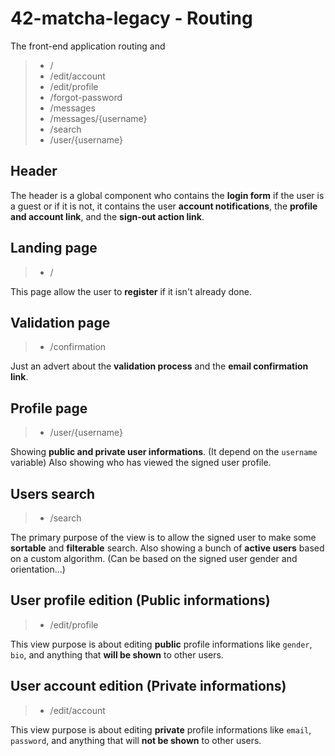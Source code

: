 # 42-matcha-legacy - Routing

The front-end application routing and

> - /
> - /edit/account
> - /edit/profile
> - /forgot-password
> - /messages
> - /messages/{username}
> - /search
> - /user/{username}

## Header

The header is a global component who contains the **login form** if the user is a
guest or if it is not, it contains the user **account notifications**, the **profile
and account link**, and the **sign-out action link**.

## Landing page

> - /

This page allow the user to **register** if it isn't already done.

## Validation page

> - /confirmation

Just an advert about the **validation process** and the **email confirmation link**.

## Profile page

> - /user/{username}

Showing **public and private user informations**. (It depend on the `username` variable)
Also showing who has viewed the signed user profile.

## Users search

> - /search

The primary purpose of the view is to allow the signed user to make some **sortable**
and **filterable** search.
Also showing a bunch of **active users** based on a custom algorithm. (Can be based on
the signed user gender and orientation...)

## User profile edition (Public informations)

> - /edit/profile

This view purpose is about editing **public** profile informations like `gender`,
`bio`, and anything that **will be shown** to other users.

## User account edition (Private informations)

> - /edit/account

This view purpose is about editing **private** profile informations like `email`,
`password`, and anything that will **not be shown** to other users.
